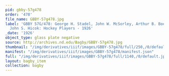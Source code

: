 ```yaml
---
pid: gbby-57g478
order: '478'
file_name: GBBY-57g478.jpg
label: 'GBBY 57G/478: George H. Stadel, John W. McSorley, Arthur B. Boeringer and
  John S. Hicok: Hockey Players - 1926'
_date: '1926'
object_type: glass plate negative
source: http://archives.nd.edu/Bagby/GBBY-57g478.jpg
thumbnail: "/img/derivatives/iiif/images/GBBY-57g478/full/250,/0/default.jpg"
manifest: "/img/derivatives/iiif/images/GBBY-57g478/manifest.json"
full: "/img/derivatives/iiif/images/GBBY-57g478/full/1140,/0/default.jpg"
layout: bagby_item
collection: bagby
---
```


